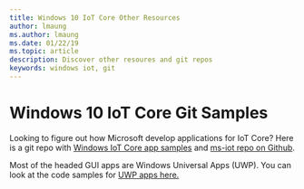 ```yaml
---
title: Windows 10 IoT Core Other Resources
author: lmaung
ms.author: lmaung
ms.date: 01/22/19
ms.topic: article
description: Discover other resoures and git repos
keywords: windows iot, git
---
```


# Windows 10 IoT Core Git Samples

Looking to figure out how Microsoft develop applications for IoT Core? 
Here is a git repo with [Windows IoT Core app samples](https://github.com/Microsoft/Windows-iotcore-samples)
and [ms-iot repo on Github](https://github.com/ms-iot).

Most of the headed GUI apps are Windows Universal Apps (UWP). You can look at the code samples for [UWP apps here.](https://github.com/Microsoft/Windows-universal-samples)
